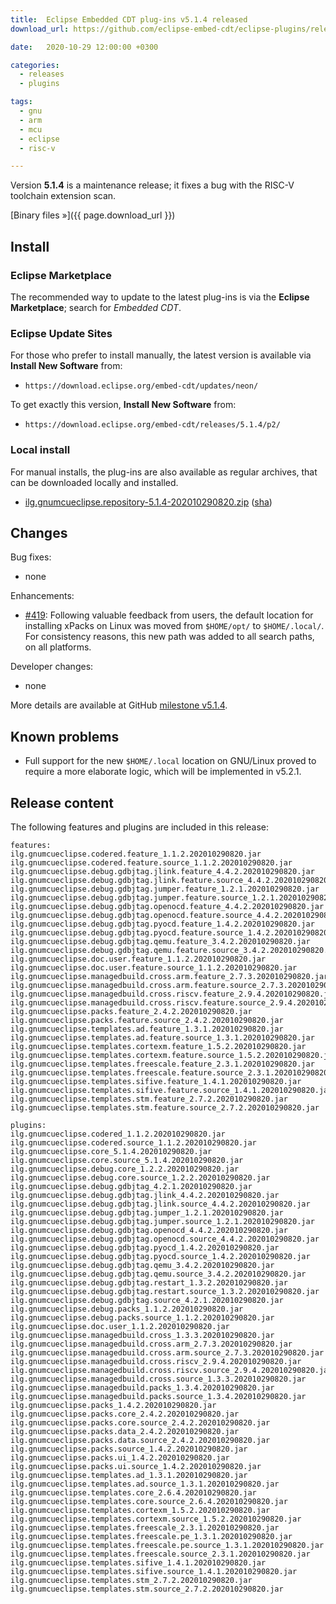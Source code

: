 ```yaml
---
title:  Eclipse Embedded CDT plug-ins v5.1.4 released
download_url: https://github.com/eclipse-embed-cdt/eclipse-plugins/releases/tag/v5.1.4/

date:   2020-10-29 12:00:00 +0300

categories:
  - releases
  - plugins

tags:
  - gnu
  - arm
  - mcu
  - eclipse
  - risc-v

---
```


Version **5.1.4** is a maintenance release; it fixes a bug with the
RISC-V toolchain extension scan.

[Binary files »]({{ page.download_url }})

## Install

### Eclipse Marketplace

The recommended way to update to the latest plug-ins is via the
**Eclipse Marketplace**; search for _Embedded CDT_.

### Eclipse Update Sites

For those who prefer to install manually, the latest version is available
via **Install New Software** from:

- `https://download.eclipse.org/embed-cdt/updates/neon/`

To get exactly this version, **Install New Software** from:

- `https://download.eclipse.org/embed-cdt/releases/5.1.4/p2/`

### Local install

For manual installs, the plug-ins are also available as regular archives,
that can be downloaded locally and installed.

- [ilg.gnumcueclipse.repository-5.1.4-202010290820.zip](https://www.eclipse.org/downloads/download.php?file=/embed-cdt/releases/5.1.4/ilg.gnumcueclipse.repository-5.1.4-202007271621.zip)
([sha](https://www.eclipse.org/downloads/download.php?file=/embed-cdt/releases/5.1.4/ilg.gnumcueclipse.repository-5.1.4-202007271621.zip.sha))

## Changes

Bug fixes:

- none

Enhancements:

- [#419](https://github.com/eclipse-embed-cdt/eclipse-plugins/issues/419):
Following valuable feedback from users, the default location for installing
xPacks on Linux was moved from `$HOME/opt/` to `$HOME/.local/`. For
consistency reasons, this new path was added to all search paths, on
all platforms.

Developer changes:

- none

More details are available at GitHub [milestone v5.1.4](https://github.com/eclipse-embed-cdt/eclipse-plugins/milestone/21?closed=1).

## Known problems

- Full support for the new `$HOME/.local` location on GNU/Linux proved
to require a more elaborate logic, which will be implemented in v5.2.1.

## Release content

The following features and plugins are included in this release:

```
features:
ilg.gnumcueclipse.codered.feature_1.1.2.202010290820.jar
ilg.gnumcueclipse.codered.feature.source_1.1.2.202010290820.jar
ilg.gnumcueclipse.debug.gdbjtag.jlink.feature_4.4.2.202010290820.jar
ilg.gnumcueclipse.debug.gdbjtag.jlink.feature.source_4.4.2.202010290820.jar
ilg.gnumcueclipse.debug.gdbjtag.jumper.feature_1.2.1.202010290820.jar
ilg.gnumcueclipse.debug.gdbjtag.jumper.feature.source_1.2.1.202010290820.jar
ilg.gnumcueclipse.debug.gdbjtag.openocd.feature_4.4.2.202010290820.jar
ilg.gnumcueclipse.debug.gdbjtag.openocd.feature.source_4.4.2.202010290820.jar
ilg.gnumcueclipse.debug.gdbjtag.pyocd.feature_1.4.2.202010290820.jar
ilg.gnumcueclipse.debug.gdbjtag.pyocd.feature.source_1.4.2.202010290820.jar
ilg.gnumcueclipse.debug.gdbjtag.qemu.feature_3.4.2.202010290820.jar
ilg.gnumcueclipse.debug.gdbjtag.qemu.feature.source_3.4.2.202010290820.jar
ilg.gnumcueclipse.doc.user.feature_1.1.2.202010290820.jar
ilg.gnumcueclipse.doc.user.feature.source_1.1.2.202010290820.jar
ilg.gnumcueclipse.managedbuild.cross.arm.feature_2.7.3.202010290820.jar
ilg.gnumcueclipse.managedbuild.cross.arm.feature.source_2.7.3.202010290820.jar
ilg.gnumcueclipse.managedbuild.cross.riscv.feature_2.9.4.202010290820.jar
ilg.gnumcueclipse.managedbuild.cross.riscv.feature.source_2.9.4.202010290820.jar
ilg.gnumcueclipse.packs.feature_2.4.2.202010290820.jar
ilg.gnumcueclipse.packs.feature.source_2.4.2.202010290820.jar
ilg.gnumcueclipse.templates.ad.feature_1.3.1.202010290820.jar
ilg.gnumcueclipse.templates.ad.feature.source_1.3.1.202010290820.jar
ilg.gnumcueclipse.templates.cortexm.feature_1.5.2.202010290820.jar
ilg.gnumcueclipse.templates.cortexm.feature.source_1.5.2.202010290820.jar
ilg.gnumcueclipse.templates.freescale.feature_2.3.1.202010290820.jar
ilg.gnumcueclipse.templates.freescale.feature.source_2.3.1.202010290820.jar
ilg.gnumcueclipse.templates.sifive.feature_1.4.1.202010290820.jar
ilg.gnumcueclipse.templates.sifive.feature.source_1.4.1.202010290820.jar
ilg.gnumcueclipse.templates.stm.feature_2.7.2.202010290820.jar
ilg.gnumcueclipse.templates.stm.feature.source_2.7.2.202010290820.jar

plugins:
ilg.gnumcueclipse.codered_1.1.2.202010290820.jar
ilg.gnumcueclipse.codered.source_1.1.2.202010290820.jar
ilg.gnumcueclipse.core_5.1.4.202010290820.jar
ilg.gnumcueclipse.core.source_5.1.4.202010290820.jar
ilg.gnumcueclipse.debug.core_1.2.2.202010290820.jar
ilg.gnumcueclipse.debug.core.source_1.2.2.202010290820.jar
ilg.gnumcueclipse.debug.gdbjtag_4.2.1.202010290820.jar
ilg.gnumcueclipse.debug.gdbjtag.jlink_4.4.2.202010290820.jar
ilg.gnumcueclipse.debug.gdbjtag.jlink.source_4.4.2.202010290820.jar
ilg.gnumcueclipse.debug.gdbjtag.jumper_1.2.1.202010290820.jar
ilg.gnumcueclipse.debug.gdbjtag.jumper.source_1.2.1.202010290820.jar
ilg.gnumcueclipse.debug.gdbjtag.openocd_4.4.2.202010290820.jar
ilg.gnumcueclipse.debug.gdbjtag.openocd.source_4.4.2.202010290820.jar
ilg.gnumcueclipse.debug.gdbjtag.pyocd_1.4.2.202010290820.jar
ilg.gnumcueclipse.debug.gdbjtag.pyocd.source_1.4.2.202010290820.jar
ilg.gnumcueclipse.debug.gdbjtag.qemu_3.4.2.202010290820.jar
ilg.gnumcueclipse.debug.gdbjtag.qemu.source_3.4.2.202010290820.jar
ilg.gnumcueclipse.debug.gdbjtag.restart_1.3.2.202010290820.jar
ilg.gnumcueclipse.debug.gdbjtag.restart.source_1.3.2.202010290820.jar
ilg.gnumcueclipse.debug.gdbjtag.source_4.2.1.202010290820.jar
ilg.gnumcueclipse.debug.packs_1.1.2.202010290820.jar
ilg.gnumcueclipse.debug.packs.source_1.1.2.202010290820.jar
ilg.gnumcueclipse.doc.user_1.1.2.202010290820.jar
ilg.gnumcueclipse.managedbuild.cross_1.3.3.202010290820.jar
ilg.gnumcueclipse.managedbuild.cross.arm_2.7.3.202010290820.jar
ilg.gnumcueclipse.managedbuild.cross.arm.source_2.7.3.202010290820.jar
ilg.gnumcueclipse.managedbuild.cross.riscv_2.9.4.202010290820.jar
ilg.gnumcueclipse.managedbuild.cross.riscv.source_2.9.4.202010290820.jar
ilg.gnumcueclipse.managedbuild.cross.source_1.3.3.202010290820.jar
ilg.gnumcueclipse.managedbuild.packs_1.3.4.202010290820.jar
ilg.gnumcueclipse.managedbuild.packs.source_1.3.4.202010290820.jar
ilg.gnumcueclipse.packs_1.4.2.202010290820.jar
ilg.gnumcueclipse.packs.core_2.4.2.202010290820.jar
ilg.gnumcueclipse.packs.core.source_2.4.2.202010290820.jar
ilg.gnumcueclipse.packs.data_2.4.2.202010290820.jar
ilg.gnumcueclipse.packs.data.source_2.4.2.202010290820.jar
ilg.gnumcueclipse.packs.source_1.4.2.202010290820.jar
ilg.gnumcueclipse.packs.ui_1.4.2.202010290820.jar
ilg.gnumcueclipse.packs.ui.source_1.4.2.202010290820.jar
ilg.gnumcueclipse.templates.ad_1.3.1.202010290820.jar
ilg.gnumcueclipse.templates.ad.source_1.3.1.202010290820.jar
ilg.gnumcueclipse.templates.core_2.6.4.202010290820.jar
ilg.gnumcueclipse.templates.core.source_2.6.4.202010290820.jar
ilg.gnumcueclipse.templates.cortexm_1.5.2.202010290820.jar
ilg.gnumcueclipse.templates.cortexm.source_1.5.2.202010290820.jar
ilg.gnumcueclipse.templates.freescale_2.3.1.202010290820.jar
ilg.gnumcueclipse.templates.freescale.pe_1.3.1.202010290820.jar
ilg.gnumcueclipse.templates.freescale.pe.source_1.3.1.202010290820.jar
ilg.gnumcueclipse.templates.freescale.source_2.3.1.202010290820.jar
ilg.gnumcueclipse.templates.sifive_1.4.1.202010290820.jar
ilg.gnumcueclipse.templates.sifive.source_1.4.1.202010290820.jar
ilg.gnumcueclipse.templates.stm_2.7.2.202010290820.jar
ilg.gnumcueclipse.templates.stm.source_2.7.2.202010290820.jar
```

